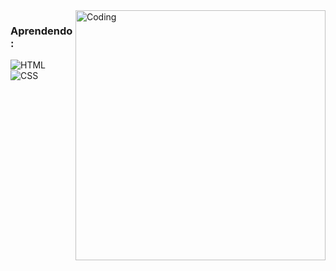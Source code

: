<img align="right" alt="Coding" width="400" src="https://octodex.github.com/images/grinchtocat.gif">
<h3 align="left">Aprendendo:</h3>

![HTML](https://img.shields.io/badge/HTML5-E34F26?style=for-the-badge&logo=html5&logoColor=white)&nbsp;
![CSS](https://img.shields.io/badge/CSS3-1572B6?style=for-the-badge&logo=css3&logoColor=white)&nbsp;

